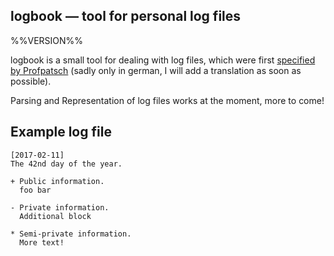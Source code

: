 logbook — tool for personal log files
-------------------------------------------------------------------------------
%%VERSION%%

logbook is a small tool for dealing with log files, which were first [specified by Profpatsch](https://gist.github.com/Profpatsch/092ff68fa267b9fa0ccbe13e98149b21) (sadly only in german, I will add a translation as soon as possible).

Parsing and Representation of log files works at the moment, more to come!

## Example log file

```
[2017-02-11]
The 42nd day of the year.

+ Public information.
  foo bar

- Private information.
  Additional block

* Semi-private information.
  More text!
```
